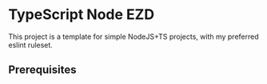 # TypeScript Node EZD

This project is a template for simple NodeJS+TS projects, with my preferred eslint ruleset.

## Prerequisites

